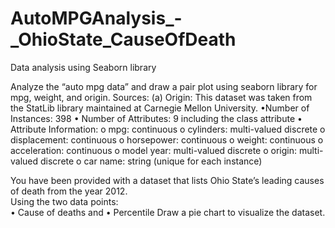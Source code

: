 # AutoMPGAnalysis_-_OhioState_CauseOfDeath
Data analysis using Seaborn library

Analyze the “auto mpg data” and draw a pair plot using seaborn library for mpg, weight, and origin. 
Sources: 
(a) Origin: This dataset was taken from the StatLib library maintained at Carnegie Mellon University. 
•Number of Instances: 398 
• Number of Attributes: 9 including the class attribute 
• Attribute Information: 
o mpg: continuous 
o cylinders: multi-valued discrete 
o displacement: continuous 
o horsepower: continuous 
o weight: continuous 
o acceleration: continuous 
o model year: multi-valued discrete 
o origin: multi-valued discrete 
o car name: string (unique for each instance) 

You have been provided with a dataset that lists Ohio State’s leading causes of death from the year 2012.  
Using the two data points:  
• Cause of deaths and 
• Percentile 
Draw a pie chart to visualize the dataset. 
